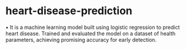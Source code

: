 # heart-disease-prediction
• It is a machine learning model built using logistic regression to predict heart disease. Trained and evaluated the model on a dataset of health parameters, achieving promising accuracy for early detection.
